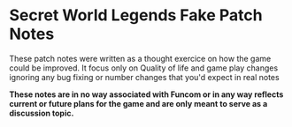 # Secret World Legends Fake Patch Notes

These patch notes were written as a thought exercice on how the game could be improved. It focus only on Quality of life and game play changes ignoring any bug fixing or number changes that you'd expect in real notes

**These notes are in no way associated with Funcom or in any way reflects current or future plans for the game and are only meant to serve as a discussion topic.**
